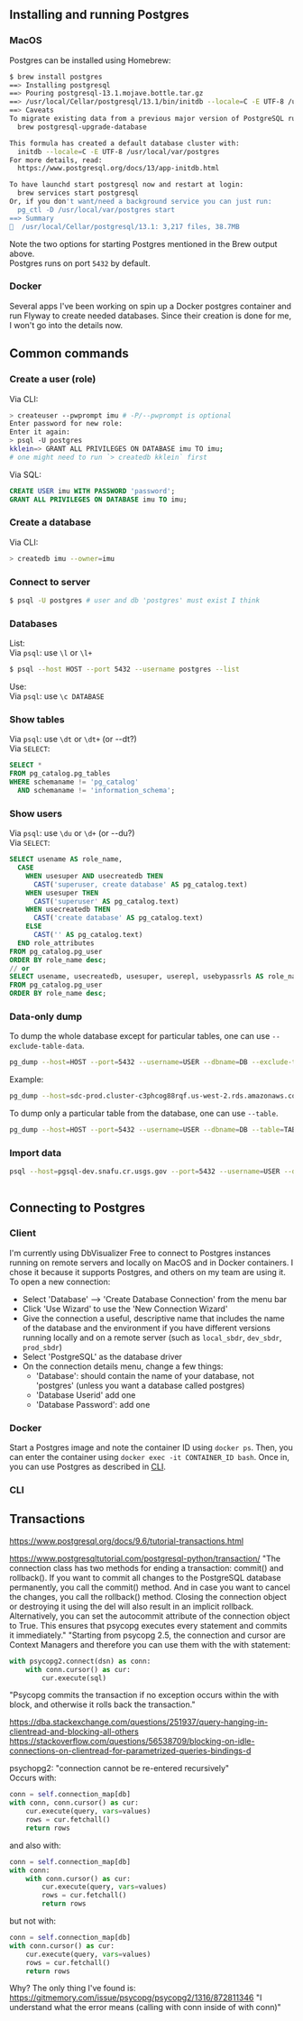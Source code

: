 ## Installing and running Postgres

### MacOS

Postgres can be installed using Homebrew:   
 
```sh
$ brew install postgres
==> Installing postgresql
==> Pouring postgresql-13.1.mojave.bottle.tar.gz
==> /usr/local/Cellar/postgresql/13.1/bin/initdb --locale=C -E UTF-8 /usr/local/var/postgres
==> Caveats
To migrate existing data from a previous major version of PostgreSQL run:
  brew postgresql-upgrade-database

This formula has created a default database cluster with:
  initdb --locale=C -E UTF-8 /usr/local/var/postgres
For more details, read:
  https://www.postgresql.org/docs/13/app-initdb.html

To have launchd start postgresql now and restart at login:
  brew services start postgresql
Or, if you don't want/need a background service you can just run:
  pg_ctl -D /usr/local/var/postgres start
==> Summary
🍺  /usr/local/Cellar/postgresql/13.1: 3,217 files, 38.7MB
```

Note the two options for starting Postgres mentioned in the Brew output above.  
Postgres runs on port `5432` by default.  

### Docker

Several apps I've been working on spin up a Docker postgres container and run Flyway to create needed databases.  Since their creation is done for me, I won't go into the details now.

## Common commands

### Create a user (role)

Via CLI:  
```sh
> createuser --pwprompt imu # -P/--pwprompt is optional
Enter password for new role:
Enter it again:
> psql -U postgres
kklein=> GRANT ALL PRIVILEGES ON DATABASE imu TO imu;
# one might need to run `> createdb kklein` first
```  

Via SQL:  
```sql
CREATE USER imu WITH PASSWORD 'password';
GRANT ALL PRIVILEGES ON DATABASE imu TO imu;
```

### Create a database

Via CLI:  
```sh
> createdb imu --owner=imu
```

### Connect to server

```sh
$ psql -U postgres # user and db 'postgres' must exist I think
```

### Databases

List:  
Via `psql`: use `\l` or `\l+`  
```sh
$ psql --host HOST --port 5432 --username postgres --list
```

Use:  
Via `psql`: use `\c DATABASE`  
  
### Show tables

Via `psql`: use `\dt` or `\dt+` (or --dt?)  
Via `SELECT`:  
```sql
SELECT *
FROM pg_catalog.pg_tables
WHERE schemaname != 'pg_catalog'
  AND schemaname != 'information_schema';
```

### Show users

Via `psql`: use `\du` or `\d+` (or --du?)  
Via `SELECT`:
```sql
SELECT usename AS role_name,
  CASE
    WHEN usesuper AND usecreatedb THEN
      CAST('superuser, create database' AS pg_catalog.text)
    WHEN usesuper THEN
      CAST('superuser' AS pg_catalog.text)
    WHEN usecreatedb THEN
      CAST('create database' AS pg_catalog.text)
    ELSE
      CAST('' AS pg_catalog.text)
  END role_attributes
FROM pg_catalog.pg_user
ORDER BY role_name desc;
// or
SELECT usename, usecreatedb, usesuper, userepl, usebypassrls AS role_name,
FROM pg_catalog.pg_user
ORDER BY role_name desc;
```

### Data-only dump

To dump the whole database except for particular tables, one can use `--exclude-table-data`.  
```sh
pg_dump --host=HOST --port=5432 --username=USER --dbname=DB --exclude-table-data=EXCLUDE1 --exclude-table-data=EXCLUDE2 --data-only --verbose > ${PWD}/DATA_DUMP.sql
```

Example:  
```sh
pg_dump --host=sdc-prod.cluster-c3phcog88rqf.us-west-2.rds.amazonaws.com --port=5432 --username=sdc_owner --dbname=sdc --data-only --verbose > ${PWD}/DATA_DUMP.sql
```

To dump only a particular table from the database, one can use `--table`.  
```sh
pg_dump --host=HOST --port=5432 --username=USER --dbname=DB --table=TABLE --data-only --verbose > ${PWD}/DATA_DUMP.sql
```

### Import data

```sh
psql --host=pgsql-dev.snafu.cr.usgs.gov --port=5432 --username=USER --dbname=DB --file=${PWD}/DATA_DUMP.sql
```

```sh
```

## Connecting to Postgres

### Client

I'm currently using DbVisualizer Free to connect to Postgres instances running on remote servers and locally on MacOS and in Docker containers.  I chose it because it supports Postgres, and others on my team are using it.  To open a new connection:  

* Select 'Database' --> 'Create Database Connection' from the menu bar  
* Click 'Use Wizard' to use the 'New Connection Wizard'  
* Give the connection a useful, descriptive name that includes the name of the database and the environment if you have different versions running locally and on a remote server (such as `local_sbdr`, `dev_sbdr`, `prod_sbdr`)  
* Select 'PostgreSQL' as the database driver  
* On the connection details menu, change a few things:  
    * 'Database': should contain the name of your database, not 'postgres' (unless you want a database called postgres)  
    * 'Database Userid' add one  
    * 'Database Password': add one  

### Docker

Start a Postgres image and note the container ID using `docker ps`.  Then, you can enter the container using `docker exec -it CONTAINER_ID bash`.  Once in, you can use Postgres as described in [CLI](#cli).

### CLI

## Transactions
https://www.postgresql.org/docs/9.6/tutorial-transactions.html

https://www.postgresqltutorial.com/postgresql-python/transaction/
"The connection class has two methods for ending a transaction: commit() and rollback(). If you want to commit all changes to the PostgreSQL database permanently, you call the commit() method. And in case you want to cancel the changes, you call the rollback() method. Closing the connection object or destroying it using the  del will also result in an implicit rollback.
Alternatively, you can set the autocommit attribute of the connection object to True. This ensures that psycopg executes every statement and commits it immediately."
"Starting from psycopg 2.5, the connection and cursor are Context Managers and therefore you can use them with the with statement:
```python
with psycopg2.connect(dsn) as conn:
    with conn.cursor() as cur:
        cur.execute(sql)
```
"Psycopg commits the transaction if no exception occurs within the with block, and otherwise it rolls back the transaction."

https://dba.stackexchange.com/questions/251937/query-hanging-in-clientread-and-blocking-all-others
https://stackoverflow.com/questions/56538709/blocking-on-idle-connections-on-clientread-for-parametrized-queries-bindings-d

psychopg2: "connection cannot be re-entered recursively"  
Occurs with:  
```python
conn = self.connection_map[db]
with conn, conn.cursor() as cur:
    cur.execute(query, vars=values)
    rows = cur.fetchall()
    return rows
```
and also with:  
```python
conn = self.connection_map[db]
with conn:
    with conn.cursor() as cur:
        cur.execute(query, vars=values)
        rows = cur.fetchall()
        return rows
```
but not with:  
```python
conn = self.connection_map[db]
with conn.cursor() as cur:
    cur.execute(query, vars=values)
    rows = cur.fetchall()
    return rows
```
Why? The only thing I've found is: https://gitmemory.com/issue/psycopg/psycopg2/1316/872811346 "I understand what the error means (calling with conn inside of with conn)"  

